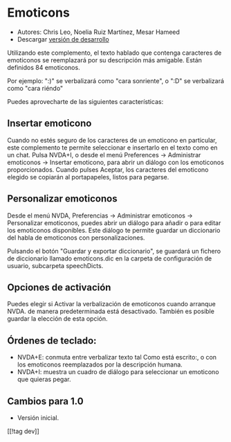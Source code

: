 # Emoticons #

* Autores: Chris Leo, Noelia Ruiz Martínez, Mesar Hameed
* Descargar [versión de desarrollo][1]

Utilizando este complemento, el texto hablado que contenga caracteres de
emoticonos se reemplazará por su descripción más amigable.  Están definidos
84 emoticonos.

Por ejemplo: ":)" se verbalizará como "cara sonriente", o ":D" se
verbalizará como "cara riéndo"

Puedes aprovecharte de las siguientes características:

## Insertar emoticono ##

Cuando no estés seguro de los caracteres de un emoticono en particular, este complemento te permite seleccionar e insertarlo en el texto como en un chat.
Pulsa NVDA+I, o desde el menú Preferences -> Administrar emoticonos -> Insertar emoticono, para abrir un diálogo 
con los emoticonos proporcionados.
Cuando pulses Aceptar, los caracteres del emoticono elegido se copiarán al portapapeles, listos para pegarse.


## Personalizar emoticonos ##

Desde el menú NVDA, Preferencias -> Administrar emoticonos -> Personalizar emoticonos, puedes abrir un diálogo para añadir o para editar los emoticonos disponibles.
Este diálogo te permite guardar un diccionario del habla de emoticonos con personalizaciones.

Pulsando el botón "Guardar y exportar diccionario", se guardará un fichero
de diccionario llamado emoticons.dic en la carpeta de configuración de
usuario, subcarpeta speechDicts.


## Opciones de activación ##

Puedes elegir si Activar la verbalización de emoticonos cuando arranque
NVDA. de manera predeterminada está desactivado.  También es posible guardar
la elección de esta opción.

## Órdenes de teclado: ##

*	NVDA+E: conmuta entre verbalizar texto tal Como está escrito:, o con los
  emoticonos reemplazados por la descripción humana.
*	NVDA+I: muestra un cuadro de diálogo para seleccionar un emoticono que
  quieras pegar.

## Cambios para 1.0 ##

* Versión inicial.
 
[[!tag dev]]

[1]: http://addons.nvda-project.org/files/get.php?file=emo-dev
